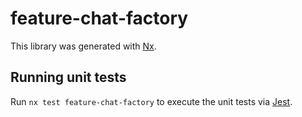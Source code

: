 # feature-chat-factory

This library was generated with [Nx](https://nx.dev).

## Running unit tests

Run `nx test feature-chat-factory` to execute the unit tests via [Jest](https://jestjs.io).
